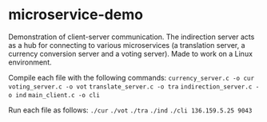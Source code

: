 # microservice-demo
Demonstration of client-server communication. The indirection server acts as a hub for connecting to various microservices (a translation server, a currency conversion server and a voting server). Made to work on a Linux environment.

Compile each file with the following commands:
`currency_server.c -o cur`
`voting_server.c -o vot`
`translate_server.c -o tra`
`indirection_server.c -o ind`
`main_client.c -o cli`

Run each file as follows:
`./cur`
`./vot`
`./tra`
`./ind`
`./cli 136.159.5.25 9043`
  
